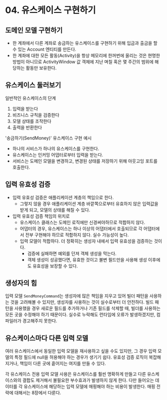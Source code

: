 # 04. 유스케이스 구현하기

## 도메인 모델 구현하기

- 한 계좌에서 다른 계좌로 송금하는 유스케이스를 구현하기 위해 입금과 출금을 할 수 있는 Account 엔티티를 만든다.
- 한 계좌에 대한 모든 활동(Activity)을 항상 메모리에 한꺼번에 올리는 것은 현명한 방법이 아니므로 ActivityWindow 값 객체에 지난 며칠 혹은 몇 주간의 범위에 해당하는 활동만 보유한다.

## 유스케이스 둘러보기

일반적인 유스케이스의 단계

1. 입력을 받는다
2. 비즈니스 규칙을 검증한다
3. 모델 상태를 조작한다
4. 출력을 반환한다

'송금하기(SendMoney)' 유스케이스 구현 예시

- 하나의 서비스가 하나의 유스케이스를 구현한다.
- 유스케이스는 인커밍 어댑터로부터 입력을 받는다.
- 서비스는 도메인 모델을 변경하고, 변경된 상태를 저장하기 위해 아웃고잉 포트를 호출한다.

## 입력 유효성 검증

- 입력 유효성 검증은 애플리케이션 계층의 책임으로 한다.
  - 그렇지 않을 경우 애플리케이션 계층 바깥쪽으로부터 유효하지 않은 입력값을 받게 되고, 모델의 상태를 해칠 수 있다.
- 입력 유효성 검증 책임의 위치로
  - 유스케이스 클래스는 도메인 로직에만 신경써야하므로 적합하지 않다.
  - 어댑터의 경우, 유스케이스는 하나 이상의 어댑터에서 호출되므로 각 어댑터에서 전부 구현해야 하므로 적합하지 않다. 실수 가능성이 높다.
  - 입력 모델이 적합하다. 더 정확히는 생성자 내에서 입력 유효성을 검증하는 것이다.
    - 검증에 실패하면 예외를 던져 객체 생성을 막는다.
    - 객체 생성이 성공했다면, 유효한 것이고 불변 필드만을 사용해 생성 이후에도 유효성을 보장할 수 있다.

## 생성자의 힘

입력 모델 `SendMoneyCommand`는 생성자에 많은 책임을 지우고 있어 빌더 패턴을 사용하는 것을 고려해볼 수 있지만, 생성자를 사용하는 것이 실수로부터 더 안전하다. 빌드 패턴을 사용했을 경우 새로운 필드를 추가하거나 기존 필드를 삭제할 때, 빌더를 사용하는 모든 곳을 수정해야 하기 때문이다. 실수로 누락해도 런타임에 오류가 발생하겠지만, 컴파일러가 경고해주지 못한다.

## 유스케이스마다 다른 입력 모델

여러 유스케이스에서 동일한 입력 모델을 재사용하고 싶을 수도 있지만, 그 경우 입력 모델의 특정 필드에 null을 허용해야 하는 경우가 생기기 쉽다. 유효성 검증 로직이 복잡해지거나, 책임이 다른 곳에 흩어지는 여지를 만들 수 있다.

각 유스케이스 전용 입력 모델 사용은 유스케이스를 훨씬 명확하게 만들고 다른 유스케이스와의 결합도 제거해서 불필요한 부수효과가 발생하지 않게 한다. 다만 들어오는 데이터를 각 유스케이스에 해당하는 입력 모델에 매핑해야 하는 비용이 발생한다. 매핑 전략에 대해서는 8장에서 다룬다.
